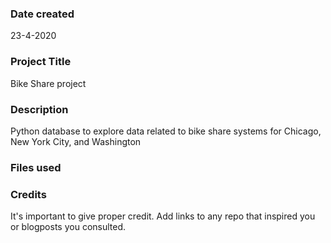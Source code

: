 ### Date created
23-4-2020

### Project Title
Bike Share project

### Description
Python database to explore data related to bike share systems for Chicago, New York City, and Washington

### Files used

### Credits
It's important to give proper credit. Add links to any repo that inspired you or blogposts you consulted.

